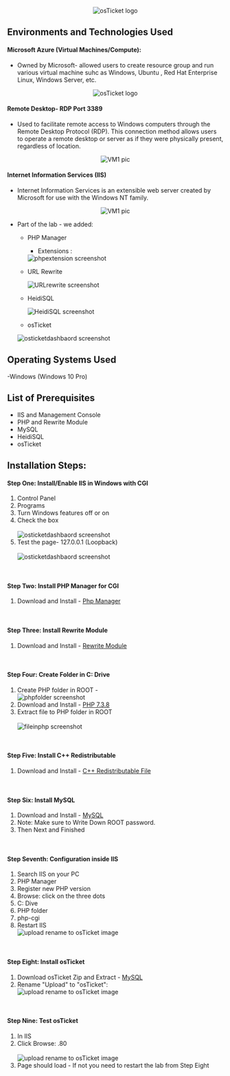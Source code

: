 <p align="center">
<img src="https://i.imgur.com/Clzj7Xs.png" alt="osTicket logo"/>
</p>
<h2>Environments and Technologies Used</h2>


<h4>Microsoft Azure (Virtual Machines/Compute):</h4>

- Owned by Microsoft- allowed users to create resource group and run various virtual machine suhc as Windows, Ubuntu , Red Hat Enterprise Linux, Windows Server, etc.
<p align="center">
<img src="images/azure.png" alt="osTicket logo"/>
</p>

<h4>Remote Desktop- RDP Port 3389 </h4>

- <p> Used to facilitate remote access to Windows computers through the Remote Desktop Protocol (RDP). This connection method allows users to operate a remote desktop or server as if they were physically present, regardless of location. </p>

<p align="center">
<img src="images/VM1.png" alt="VM1 pic"/>
</p>

 <h4>Internet Information Services (IIS) </h4>

- Internet Information Services is an extensible web server created by Microsoft for use with the Windows NT family.
<p align="center">
<img src="images/VM1.png" alt="VM1 pic"/>
</p>

- Part of the lab - we added:
    - PHP Manager
        - Extensions :
        <img src="images/phpextensions.png" alt="phpextension screenshot"/>

    - URL Rewrite
        
        <img src="images/URLRewrite.png" alt="URLrewrite screenshot"/>

    - HeidiSQL
        
         <img src="images/HeidiSQL.png" alt="HeidiSQL screenshot"/>

    - osTicket

     <img src="images/osticketdashbaord.png" alt="osticketdashbaord screenshot"/>
        

    

<h2>Operating Systems Used </h2>

-Windows (Windows 10 Pro)

<h2>List of Prerequisites</h2>

- IIS and Management Console
- PHP and Rewrite Module
- MySQL
- HeidiSQL
- osTicket


## Installation Steps:

<h4>Step One: Install/Enable IIS in Windows with CGI</h4>
<ol>
    <li>Control Panel</li>
    <li>Programs</li>
    <li>Turn Windows features off or on</li>
    <li>Check the box</li> <br>
    <img src="images/step_one.png" alt="osticketdashbaord screenshot"/>
    <li>Test the page- 127.0.0.1  (Loopback)</li>
    <br>
     <img src="images/loopback.png" alt="osticketdashbaord screenshot"/>

</ol>
<br>
<h4>Step Two: Install PHP Manager for CGI</h4>
<ol>
    <li>Download and Install - <a href="https://drive.google.com/file/d/1RHsNd4eWIOwaNpj3JW4vzzmzNUH86wY_/view" target="_blank">Php Manager</a> </li>
</ol>

<br>
<h4>Step Three: Install Rewrite Module</h4>
<ol>
    <li>Download and Install - <a href="https://drive.google.com/file/d/1tIK9GZBKj1JyUP87eewxgdNqn9pZmVmY/view" target="_blank">Rewrite Module</a> </li>
</ol>

<br>
<h4>Step Four: Create Folder in C: Drive</h4>
<ol>
    <li>Create PHP folder in ROOT -   
     <br>
     <img src="images/PHPfolder.png" alt="phpfolder screenshot"/> </li>
    <li>Download and Install - <a href="https://drive.google.com/file/d/1snNMtLdCOpMtkCyD4mvl9yOOmvVIp9fP/view" target="_blank">PHP 7.3.8 </a></li>
    <li>Extract file to PHP folder in ROOT</li>
    <br>
     <img src="images/file_in_php.png" alt="fileinphp screenshot"/> </li>
</ol>

<br>
<h4>Step Five: Install C++ Redistributable</h4>
<ol>
    <li>Download and Install  - <a href="https://drive.google.com/file/d/1s1OsGF3-ioO0_9LYizPRiVuIkb3lFJgH/view" target="_blank">C++ Redistributable File </a> </li>
</ol>
<br>
<h4>Step Six: Install MySQL </h4>
<ol>
    <li>Download and Install  - <a href="https://drive.google.com/file/d/1_OWh9p7VQLcrB0q_V7qT8yHl0xo5gv7z/view" target="_blank">MySQL </a> </li>
    <li>Note: Make sure to Write Down ROOT password.</li>
     <li>Then Next and Finished</li>
</ol>

<br>
<h4>Step Seventh: Configuration inside IIS </h4>
<ol>
    <li>Search IIS on your PC </li>
    <li>PHP Manager</li>
    <li>Register new PHP version
        <li>Browse: click on the three dots</li></li>
        <li>C: Dive</li>
        <li>PHP folder</li>
        <li>php-cgi</li>
        <li>Restart IIS 
         <br>
        <img src="images/IIS Restart.png" alt="upload rename to osTicket image"/></li>
        </li>
</ol>
<br>
<h4>Step Eight: Install osTicket </h4>
<ol>
    <li>Download osTicket Zip and Extract - <a href="https://drive.google.com/drive/folders/1APMfNyfNzcxZC6EzdaNfdZsUwxWYChf6" target="_blank">MySQL </a></li>
    <li>Rename "Upload" to "osTicket":  <br>
     <img src="images/rename_upload_to_osTicket.png" alt="upload rename to osTicket image"/></li>
</ol>

<br>
<h4>Step Nine: Test osTicket </h4>
<ol>
    <li>In IIS</li>
    <li>Click Browse: .80 </li>
      <br>
        <img src="images/clickbrowse80.png" alt="upload rename to osTicket image"/></li>
   <li>Page should load - If not you need to restart the lab  from Step Eight </li>
   


</ol>





